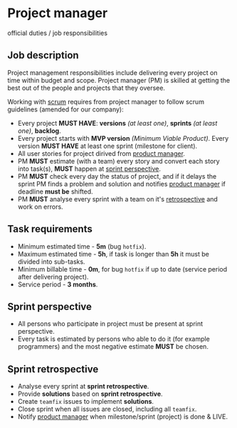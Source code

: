 # Project manager
official duties / job responsibilities

## Job description

Project management responsibilities include delivering every project on time within budget and scope.
Project manager (PM) is skilled at getting the best out of the people and projects that they oversee.

Working with [scrum](https://en.wikipedia.org/wiki/Scrum_(software_development)) requires from project manager to follow scrum guidelines (amended for our company):

- Every project __MUST HAVE__: __versions__ _(at least one)_, __sprints__ _(at least one)_, __backlog__.  
- Every project starts with __MVP version__ _(Minimum Viable Product)_. Every version __MUST HAVE__ at least one sprint (milestone for client).
- All user stories for project dirived from [product manager](./product-manager).
- PM __MUST__ estimate (with a team) every story and convert each story into task(s), __MUST__ happen at [sprint perspective](sprint-perspective).
- PM __MUST__ check every day the status of project, and if it delays the sprint PM finds a problem and solution and notifies [product manager](./product-manager) if deadline __must be__ shifted.
- PM __MUST__ analyse every sprint with a team on it's [retrospective](sprint-retrospective) and work on errors.

## Task requirements

- Minimum estimated time - __5m__ (bug `hotfix`).  
- Maximum estimated time - __5h__, if task is longer than __5h__ it must be divided into sub-tasks.  
- Minimum billable time - __0m__, for bug `hotfix` if up to date (service period after delivering project).  
- Service period - __3 months__.

## Sprint perspective

- All persons who participate in project must be present at sprint perspective.
- Every task is estimated by persons who able to do it (for example programmers) and the most negative estimate __MUST__ be chosen.


## Sprint retrospective

- Analyse every sprint at __sprint retrospective__.
- Provide __solutions__ based on __sprint retrospective__.
- Create `teamfix` issues to implement __solutions__.
- Close sprint when all issues are closed, including all `teamfix`.
- Notify [product manager](./product-manager) when milestone/sprint (project) is done & LIVE.
